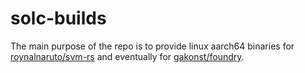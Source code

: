# solc-builds

The main purpose of the repo is to provide linux aarch64 binaries for [roynalnaruto/svm-rs](https://github.com/roynalnaruto/svm-rs) and eventually for [gakonst/foundry](https://github.com/gakonst/foundry).
